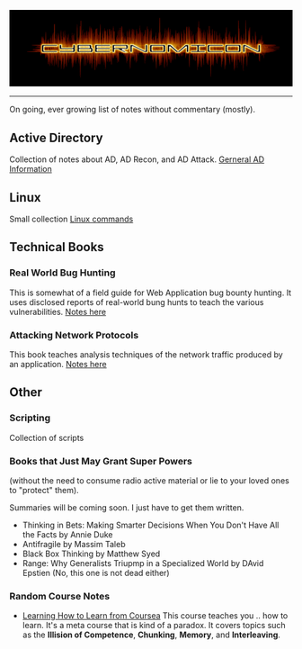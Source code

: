 ![Cybernomicon](images/cyber2.png)

---
On going, ever growing list of notes without commentary (mostly).

## Active Directory
Collection of notes about AD, AD Recon, and AD Attack.
[Gerneral AD Information](ActiveDirectory/README.md)

## Linux

Small collection  [Linux commands](Linux/Linux.md "Linux")

## Technical Books

### Real World Bug Hunting

This is somewhat of a field guide for Web Application bug bounty hunting.  It uses disclosed reports of real-world bung hunts to teach the various vulnerabilities.
[Notes here](RealWorldBugHunting.md)

### Attacking Network Protocols

This book teaches analysis techniques of the network traffic produced by an application.
[Notes here](AttackingNetworkProtocols/README.md)

## Other

### Scripting
Collection of scripts

### Books that Just May Grant Super Powers
(without the need to consume radio active material or lie to your loved ones to "protect" them).

Summaries will be coming soon. I just have to get them written.

* Thinking in Bets: Making Smarter Decisions When You Don't Have All the Facts by Annie Duke
* Antifragile by Massim Taleb
* Black Box Thinking by Matthew Syed
* Range: Why Generalists Triupmp in a Specialized World by DAvid Epstien (No, this one is not dead either)

### Random Course Notes
* [Learning How to Learn from Coursea](https://www.coursera.org/learn/learning-how-to-learn)
	This course teaches you .. how to learn.  It's a meta course that is kind of a paradox.
	It covers topics such as the **Illision of Competence**, **Chunking**, **Memory**, and **Interleaving**.


